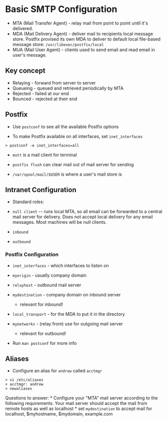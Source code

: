 Basic SMTP Configuration
========================

* MTA (Mail Transfer Agent) - relay mail from point to point until it's delivered.
* MDA (Mail Delivery Agent) - deliver mail to recipients local message store. Postfix provised its own MDA to deliver to default local file-based message store: ```/usr/libexec/postfix/local```
* MUA (Mail User Agent) - clients used to send email and read email in user's message.

## Key concept

* Relaying - forward from server to server
* Queueing - queued and retrieved periodically by MTA
* Rejected - failed at our end
* Bounced - rejected at their end

## Postfix

* Use ```postconf``` to see all the available Postfix options

* To make Postfix available on all interfaces, set ```inet_interfaces```

```
> postconf -e inet_interfaces=all
```

* ```mutt``` is a mail client for terminal

* ```postfix flush``` can clear mail out of mail server for sending

* ```/var/spool/mail/$USER``` is where a user's mail store is

## Intranet Configuration

* Standard roles:

* ```null client``` -- runs local MTA, so all email can be forwarded to a central mail server for delivery. Does not accept local delivery for any email messages. Most machines will be null clients.
* ```inbound```
* ```outbound```

### Postfix Configuration
* ```inet_interfaces``` - which interfaces to listen on
* ```myorigin``` - usually company domain
* ```relayhost``` - outbound mail server
* ```mydestination``` - company domain on inbound server
    * relevant for inbound!
* ```local_transport``` - for the MDA to put it in the directory
* ```mynetworks``` - (relay from) use for outgoing mail server
    * relevant for outbound!

* Run ```man postconf``` for more info

## Aliases

* Configure an alias for ```andrew``` called ```acctmgr```

```
> vi /etc/aliases
+ acctmgr: andrew
> newaliases
```

Questions to answer:
    * Configure your "MTA" mail server according to the following requirements. Your mail server should accept the mail from remote hosts as well as localhost
        * set ```mydestination``` to accept mail for localhost, $myhostname, $mydomain, example.com

